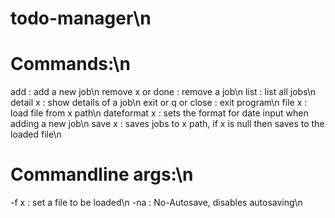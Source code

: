 # todo-manager\n
# Commands:\n
add                   : add a new job\n
remove x or done      : remove a job\n
list                  : list all jobs\n
detail x              : show details of a job\n
exit or q or close    : exit program\n
file x                : load file from x path\n
dateformat x          : sets the format for date input when adding a new job\n
save x                : saves jobs to x path, if x is null then saves to the loaded file\n

# Commandline args:\n
-f x                  : set a file to be loaded\n
-na                   : No-Autosave, disables autosaving\n
